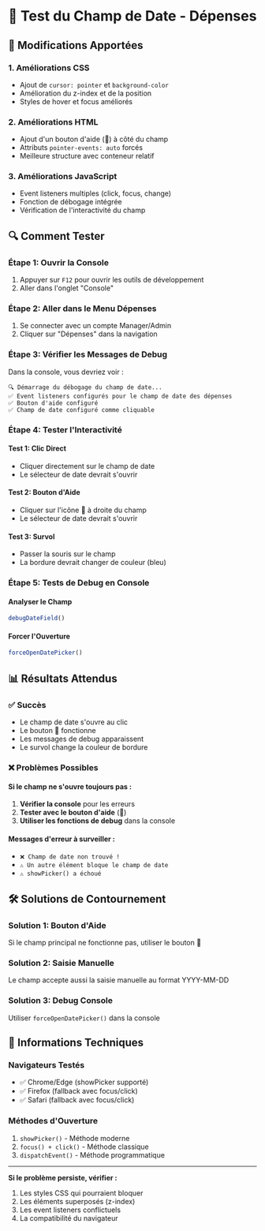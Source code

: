 # 🧪 Test du Champ de Date - Dépenses

## 🚀 Modifications Apportées

### 1. **Améliorations CSS**
- Ajout de `cursor: pointer` et `background-color`
- Amélioration du z-index et de la position
- Styles de hover et focus améliorés

### 2. **Améliorations HTML**
- Ajout d'un bouton d'aide (📅) à côté du champ
- Attributs `pointer-events: auto` forcés
- Meilleure structure avec conteneur relatif

### 3. **Améliorations JavaScript**
- Event listeners multiples (click, focus, change)
- Fonction de débogage intégrée
- Vérification de l'interactivité du champ

## 🔍 Comment Tester

### Étape 1: Ouvrir la Console
1. Appuyer sur `F12` pour ouvrir les outils de développement
2. Aller dans l'onglet "Console"

### Étape 2: Aller dans le Menu Dépenses
1. Se connecter avec un compte Manager/Admin
2. Cliquer sur "Dépenses" dans la navigation

### Étape 3: Vérifier les Messages de Debug
Dans la console, vous devriez voir :
```
🔍 Démarrage du débogage du champ de date...
✅ Event listeners configurés pour le champ de date des dépenses
✅ Bouton d'aide configuré
✅ Champ de date configuré comme cliquable
```

### Étape 4: Tester l'Interactivité

#### Test 1: Clic Direct
- Cliquer directement sur le champ de date
- Le sélecteur de date devrait s'ouvrir

#### Test 2: Bouton d'Aide
- Cliquer sur l'icône 📅 à droite du champ
- Le sélecteur de date devrait s'ouvrir

#### Test 3: Survol
- Passer la souris sur le champ
- La bordure devrait changer de couleur (bleu)

### Étape 5: Tests de Debug en Console

#### Analyser le Champ
```javascript
debugDateField()
```

#### Forcer l'Ouverture
```javascript
forceOpenDatePicker()
```

## 📊 Résultats Attendus

### ✅ Succès
- Le champ de date s'ouvre au clic
- Le bouton 📅 fonctionne
- Les messages de debug apparaissent
- Le survol change la couleur de bordure

### ❌ Problèmes Possibles

#### Si le champ ne s'ouvre toujours pas :
1. **Vérifier la console** pour les erreurs
2. **Tester avec le bouton d'aide** (📅)
3. **Utiliser les fonctions de debug** dans la console

#### Messages d'erreur à surveiller :
- `❌ Champ de date non trouvé !`
- `⚠️ Un autre élément bloque le champ de date`
- `⚠️ showPicker() a échoué`

## 🛠️ Solutions de Contournement

### Solution 1: Bouton d'Aide
Si le champ principal ne fonctionne pas, utiliser le bouton 📅

### Solution 2: Saisie Manuelle
Le champ accepte aussi la saisie manuelle au format YYYY-MM-DD

### Solution 3: Debug Console
Utiliser `forceOpenDatePicker()` dans la console

## 📝 Informations Techniques

### Navigateurs Testés
- ✅ Chrome/Edge (showPicker supporté)
- ✅ Firefox (fallback avec focus/click)
- ✅ Safari (fallback avec focus/click)

### Méthodes d'Ouverture
1. `showPicker()` - Méthode moderne
2. `focus() + click()` - Méthode classique
3. `dispatchEvent()` - Méthode programmatique

---

**Si le problème persiste, vérifier :**
1. Les styles CSS qui pourraient bloquer
2. Les éléments superposés (z-index)
3. Les event listeners conflictuels
4. La compatibilité du navigateur 